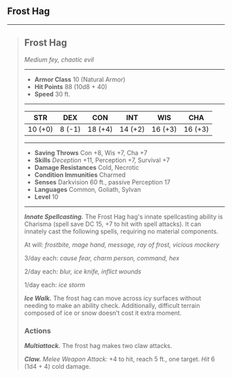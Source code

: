 ## Frost Hag



___
> ## Frost Hag
>*Medium fey, chaotic evil*
> ___
> - **Armor Class** 10 (Natural Armor)
> - **Hit Points** 88 (10d8 + 40)
> - **Speed** 30 ft.
>___
>|   STR   |   DEX   |   CON   |   INT   |   WIS   |   CHA   |
>|:-------:|:-------:|:-------:|:-------:|:-------:|:-------:|
>| 10 (+0) |  8 (-1) | 18 (+4) | 14 (+2) | 16 (+3) | 16 (+3) |
>___
> - **Saving Throws** Con +8, Wis +7, Cha +7
> - **Skills** *Deception* +11, Perception +7, Survival +7
> - **Damage Resistances** Cold, Necrotic
> - **Condition Immunities** Charmed
> - **Senses** Darkvision 60 ft., passive Perception 17
> - **Languages** Common, Goliath, Sylvan
> - **Level** 10
> ___
> ***Innate Spellcasting.***
> The Frost Hag hag's innate spellcasting ability is Charisma (spell save DC 15, +7 to hit with spell attacks). It can innately cast the following spells, requiring no material components.
>
> At will: *frostbite, mage hand, message, ray of frost, vicious mockery*
>
> 3/day each: *cause fear, charm person, command, hex*
>
> 2/day each: *blur, ice knife, inflict wounds*
>
> 1/day each: *ice storm*
>
> ***Ice Walk.***
> The frost hag can move across icy surfaces without needing to make an ability check. Additionally, difficult terrain composed of ice or snow doesn’t cost it extra moment.
>
>
> ### Actions
> ***Multiattack.*** The frost hag makes two claw attacks.
>
> ***Claw.*** *Melee Weapon Attack:* +4 to hit, reach 5 ft., one target. *Hit* 6 (1d4 + 4) cold damage.
>